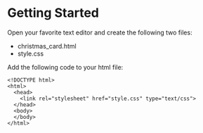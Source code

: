 # Getting Started

Open your favorite text editor and create the following two files:
* christmas_card.html
* style.css

Add the following code to your html file:
```
<!DOCTYPE html>
<html>
  <head>
    <link rel="stylesheet" href="style.css" type="text/css">
  </head>
  <body>
  </body>
</html>
```
